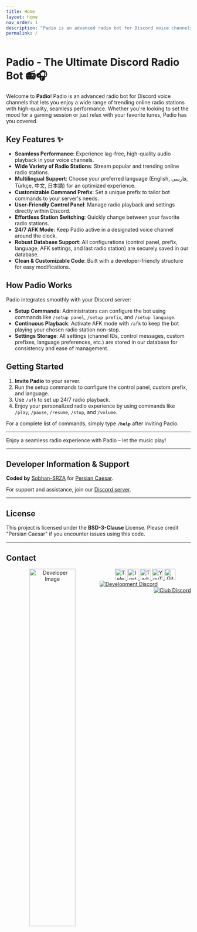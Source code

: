 ```yaml
---
title: Home
layout: home
nav_order: 1
description: "Padio is an advanced radio bot for Discord voice channels that lets you enjoy a wide range of trending online radio stations with high-quality, seamless performance. Whether you're looking to set the mood for a gaming session or just relax with your favorite tunes, Padio has you covered."
permalink: /
---
```


# Padio - The Ultimate Discord Radio Bot 📻🎧

Welcome to **Padio**! Padio is an advanced radio bot for Discord voice channels that lets you enjoy a wide range of trending online radio stations with high-quality, seamless performance. Whether you're looking to set the mood for a gaming session or just relax with your favorite tunes, Padio has you covered.

## Key Features ✨

- **Seamless Performance**: Experience lag-free, high-quality audio playback in your voice channels.
- **Wide Variety of Radio Stations**: Stream popular and trending online radio stations.
- **Multilingual Support**: Choose your preferred language (English, فارسی, Türkçe, 中文, 日本語) for an optimized experience.
- **Customizable Command Prefix**: Set a unique prefix to tailor bot commands to your server's needs.
- **User-Friendly Control Panel**: Manage radio playback and settings directly within Discord.
- **Effortless Station Switching**: Quickly change between your favorite radio stations.
- **24/7 AFK Mode**: Keep Padio active in a designated voice channel around the clock.
- **Robust Database Support**: All configurations (control panel, prefix, language, AFK settings, and last radio station) are securely saved in our database.
- **Clean & Customizable Code**: Built with a developer-friendly structure for easy modifications.

## How Padio Works

Padio integrates smoothly with your Discord server:
- **Setup Commands**: Administrators can configure the bot using commands like `/setup panel`, `/setup prefix`, and `/setup language`.  
- **Continuous Playback**: Activate AFK mode with `/afk` to keep the bot playing your chosen radio station non-stop.
- **Settings Storage**: All settings (channel IDs, control messages, custom prefixes, language preferences, etc.) are stored in our database for consistency and ease of management.

## Getting Started

1. **Invite Padio** to your server.
2. Run the setup commands to configure the control panel, custom prefix, and language.
3. Use `/afk` to set up 24/7 radio playback.
4. Enjoy your personalized radio experience by using commands like `/play`, `/pause`, `/resume`, `/stop`, and `/volume`.

For a complete list of commands, simply type **`/help`** after inviting Padio.

---

Enjoy a seamless radio experience with Padio – let the music play!

---

## Developer Information & Support

**Coded by** [Sobhan-SRZA](https://github.com/Sobhan-SRZA) for [Persian Caesar](https://dsc.gg/persian-caesar).

For support and assistance, join our [Discord server](https://discord.gg/AfkuXgCKAQ).

---

## License

This project is licensed under the **BSD-3-Clause** License. Please credit "Persian Caesar" if you encounter issues using this code.

---

## Contact

<div align="center">
  <a href="http://sobhan.epizy.com" target="_blank">
    <img align="left" src="https://github.com/user-attachments/assets/69b35053-17b1-48c6-a35b-4d3881a4dd2c" width="50%" alt="Developer Image">
  </a>
  <a href="https://t.me/d_opa_mine" target="_blank">
    <img alt="Telegram"
         src="https://img.shields.io/static/v1?message=Telegram&logo=telegram&label=&color=229ED9&logoColor=white&style=flat"
         height="30" />
  </a>
  <a href="https://www.instagram.com/mr.sinre?igsh=cWk1aHdhaGRnOGg%3D&utm_source=qr" target="_blank">
    <img alt="Instagram"
         src="https://img.shields.io/static/v1?message=Instagram&logo=instagram&label=&color=C13584&logoColor=white&style=flat"
         height="30" />
  </a>
  <a href="https://www.twitch.tv/sobhan_srza" target="_blank">
    <img alt="Twitch"
         src="https://img.shields.io/static/v1?message=Twitch&logo=twitch&label=&color=6441A4&logoColor=white&style=flat"
         height="30" />
  </a>
  <a href="https://www.youtube.com/@mr_sinre?app=desktop&sub_confirmation=1" target="_blank">
    <img alt="YouTube"
         src="https://img.shields.io/static/v1?message=YouTube&logo=youtube&label=&color=FF0000&logoColor=white&style=flat"
         height="30" />
  </a>
  <a href="https://github.com/Sobhan-SRZA" target="_blank">
    <img alt="Github"
         src="https://img.shields.io/static/v1?message=Github&logo=github&label=&color=000000&logoColor=white&style=flat"
         height="30" />
  </a>
</div>

<div align="left">
  <a href="https://discord.gg/xh2S2h67UW" target="_blank">
    <img src="https://discord.com/api/guilds/1054814674979409940/widget.png?style=banner2" alt="Development Discord">
  </a>
</div>
<div align="right">
  <a href="https://discord.gg/54zDNTAymF" target="_blank">
    <img src="https://discord.com/api/guilds/1181764925874507836/widget.png?style=banner2" alt="Club Discord">
  </a>
</div>
